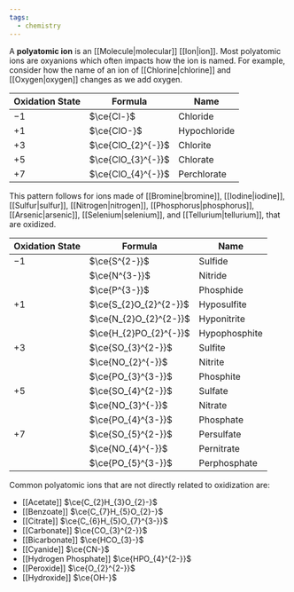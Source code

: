 ```yaml
---
tags:
  - chemistry
---
```

A **polyatomic ion** is an [[Molecule|molecular]] [[Ion|ion]]. Most polyatomic ions are oxyanions which often impacts how the ion is named. For example, consider how the name of an ion of [[Chlorine|chlorine]] and [[Oxygen|oxygen]] changes as we add oxygen.

| Oxidation State | Formula            | Name         |
| --------------- | ------------------ | ------------ |
| $-1$            | $\ce{Cl-}$         | Chloride     |
| $+1$            | $\ce{ClO-}$        | Hypochloride |
| $+3$            | $\ce{ClO_{2}^{-}}$ | Chlorite     |
| $+5$            | $\ce{ClO_{3}^{-}}$ | Chlorate     |
| $+7$            | $\ce{ClO_{4}^{-}}$ | Perchlorate  |

This pattern follows for ions made of [[Bromine|bromine]], [[Iodine|iodine]], [[Sulfur|sulfur]], [[Nitrogen|nitrogen]], [[Phosphorus|phosphorus]], [[Arsenic|arsenic]], [[Selenium|selenium]], and [[Tellurium|tellurium]], that are oxidized.

| Oxidation State | Formula                | Name          |
| --------------- | ---------------------- | ------------- |
| $-1$            | $\ce{S^{2-}}$          | Sulfide       |
|                 | $\ce{N^{3-}}$          | Nitride       |
|                 | $\ce{P^{3-}}$          | Phosphide     |
| $+1$            | $\ce{S_{2}O_{2}^{2-}}$ | Hyposulfite   |
|                 | $\ce{N_{2}O_{2}^{2-}}$ | Hyponitrite   |
|                 | $\ce{H_{2}PO_{2}^{-}}$ | Hypophosphite |
| $+3$            | $\ce{SO_{3}^{2-}}$     | Sulfite       |
|                 | $\ce{NO_{2}^{-}}$      | Nitrite       |
|                 | $\ce{PO_{3}^{3-}}$     | Phosphite     |
| $+5$            | $\ce{SO_{4}^{2-}}$     | Sulfate       |
|                 | $\ce{NO_{3}^{-}}$      | Nitrate       |
|                 | $\ce{PO_{4}^{3-}}$     | Phosphate     |
| $+7$            | $\ce{SO_{5}^{2-}}$     | Persulfate    |
|                 | $\ce{NO_{4}^{-}}$      | Pernitrate    |
|                 | $\ce{PO_{5}^{3-}}$     | Perphosphate  |

Common polyatomic ions that are not directly related to oxidization are:

- [[Acetate]] $\ce{C_{2}H_{3}O_{2}-}$
- [[Benzoate]] $\ce{C_{7}H_{5}O_{2}-}$
- [[Citrate]] $\ce{C_{6}H_{5}O_{7}^{3-}}$
- [[Carbonate]] $\ce{CO_{3}^{2-}}$
- [[Bicarbonate]] $\ce{HCO_{3}-}$
- [[Cyanide]] $\ce{CN-}$
- [[Hydrogen Phosphate]] $\ce{HPO_{4}^{2-}}$
- [[Peroxide]] $\ce{O_{2}^{2-}}$
- [[Hydroxide]] $\ce{OH-}$